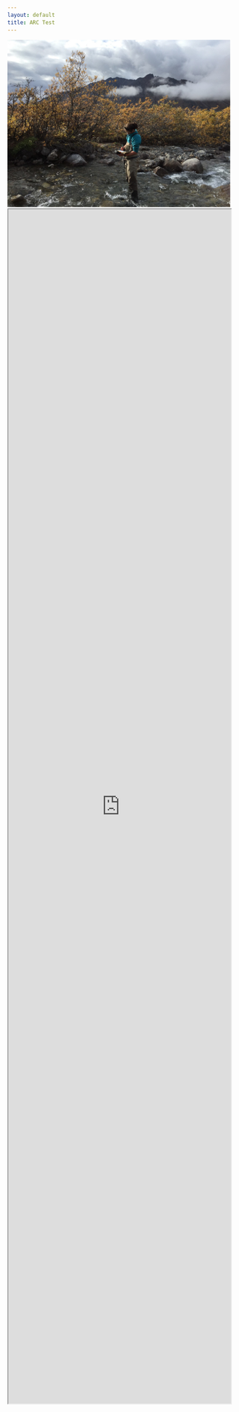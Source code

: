 ```yaml
---
layout: default
title: ARC Test
---
```

<img src="images/Frances_Trevor_Arctic-LTER_scaled.jpg">
<iframe loading="lazy" src="https://LTER-ARC.github.io/ezCatalog/public/arc-data-catalog.html" scrolling="yes" allow="fullscreen" width="100%" height="2700px"></iframe>

